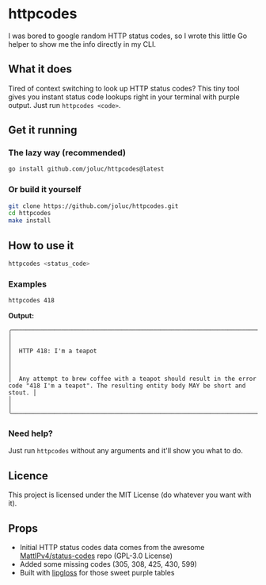 # httpcodes

I was bored to google random HTTP status codes, so I wrote this little Go helper to show me the info directly in my CLI.

## What it does

Tired of context switching to look up HTTP status codes? This tiny tool gives you instant status code lookups right in your terminal with purple output. Just run `httpcodes <code>`.

## Get it running

### The lazy way (recommended)

```bash
go install github.com/joluc/httpcodes@latest
```

### Or build it yourself

```bash
git clone https://github.com/joluc/httpcodes.git
cd httpcodes
make install
```

## How to use it

```bash
httpcodes <status_code>
```

### Examples

```bash
httpcodes 418
```

**Output:**

```
╭─────────────────────────────────────────────────────────────────────────────────────────────────────────────────────────────────────────────────╮
│                                                                                                                                                 │
│  HTTP 418: I'm a teapot                                                                                                                         │
│                                                                                                                                                 │
│  Any attempt to brew coffee with a teapot should result in the error code "418 I'm a teapot". The resulting entity body MAY be short and stout. │
│                                                                                                                                                 │
╰─────────────────────────────────────────────────────────────────────────────────────────────────────────────────────────────────────────────────╯
```

### Need help?

Just run `httpcodes` without any arguments and it'll show you what to do.

## Licence

This project is licensed under the MIT License (do whatever you want with it).

## Props

- Initial HTTP status codes data comes from the awesome [MattIPv4/status-codes](https://github.com/MattIPv4/status-codes) repo (GPL-3.0 License)
- Added some missing codes (305, 308, 425, 430, 599)
- Built with [lipgloss](https://github.com/charmbracelet/lipgloss) for those sweet purple tables
